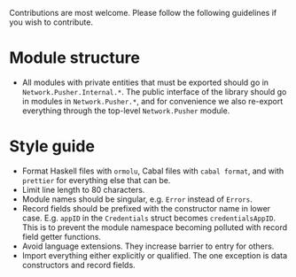 Contributions are most welcome. Please follow the following guidelines if you
wish to contribute.

# Module structure

- All modules with private entities that must be exported should go in
  `Network.Pusher.Internal.*`. The public interface of the library should go in
  modules in `Network.Pusher.*`, and for convenience we also re-export everything
  through the top-level `Network.Pusher` module.

# Style guide

- Format Haskell files with `ormolu`, Cabal files with `cabal format`, and
  with `prettier` for everything else that can be.
- Limit line length to 80 characters.
- Module names should be singular, e.g. `Error` instead of `Errors`.
- Record fields should be prefixed with the constructor name in lower case.
  E.g. `appID` in the `Credentials` struct becomes `credentialsAppID`. This is
  to prevent the module namespace becoming polluted with record field getter
  functions.
- Avoid language extensions. They increase barrier to entry for others.
- Import everything either explicitly or qualified. The one exception is data
  constructors and record fields.
